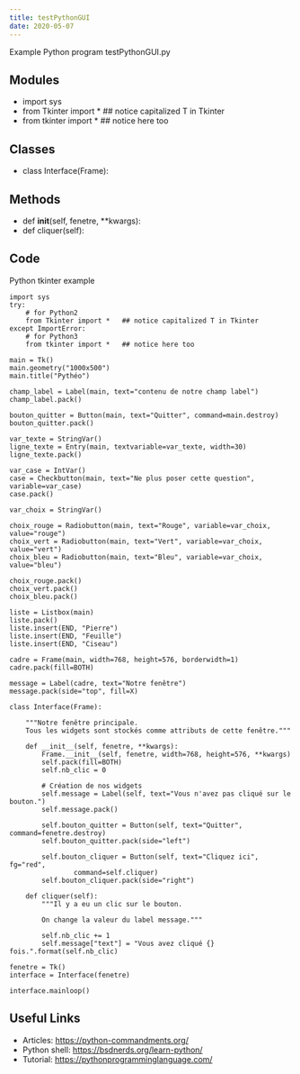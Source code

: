 ```yaml
---
title: testPythonGUI
date: 2020-05-07
---
```

Example Python program testPythonGUI.py

## Modules

* import sys
* from Tkinter import *   ## notice capitalized T in Tkinter 
* from tkinter import *   ## notice here too

## Classes

* class Interface(Frame):

## Methods

* def __init__(self, fenetre, **kwargs):
* def cliquer(self):

## Code

Python tkinter example

    import sys
    try:
        # for Python2
        from Tkinter import *   ## notice capitalized T in Tkinter 
    except ImportError:
        # for Python3
        from tkinter import *   ## notice here too
    
    main = Tk()
    main.geometry("1000x500")
    main.title("Pythéo")
    
    champ_label = Label(main, text="contenu de notre champ label")
    champ_label.pack()
    
    bouton_quitter = Button(main, text="Quitter", command=main.destroy)
    bouton_quitter.pack()
    
    var_texte = StringVar()
    ligne_texte = Entry(main, textvariable=var_texte, width=30)
    ligne_texte.pack()
    
    var_case = IntVar()
    case = Checkbutton(main, text="Ne plus poser cette question", variable=var_case)
    case.pack()
    
    var_choix = StringVar()
    
    choix_rouge = Radiobutton(main, text="Rouge", variable=var_choix, value="rouge")
    choix_vert = Radiobutton(main, text="Vert", variable=var_choix, value="vert")
    choix_bleu = Radiobutton(main, text="Bleu", variable=var_choix, value="bleu")
    
    choix_rouge.pack()
    choix_vert.pack()
    choix_bleu.pack()
    
    liste = Listbox(main)
    liste.pack()
    liste.insert(END, "Pierre")
    liste.insert(END, "Feuille")
    liste.insert(END, "Ciseau")
    
    cadre = Frame(main, width=768, height=576, borderwidth=1)
    cadre.pack(fill=BOTH)
    
    message = Label(cadre, text="Notre fenêtre")
    message.pack(side="top", fill=X)
    
    class Interface(Frame):
        
        """Notre fenêtre principale.
        Tous les widgets sont stockés comme attributs de cette fenêtre."""
        
        def __init__(self, fenetre, **kwargs):
            Frame.__init__(self, fenetre, width=768, height=576, **kwargs)
            self.pack(fill=BOTH)
            self.nb_clic = 0
            
            # Création de nos widgets
            self.message = Label(self, text="Vous n'avez pas cliqué sur le bouton.")
            self.message.pack()
            
            self.bouton_quitter = Button(self, text="Quitter", command=fenetre.destroy)
            self.bouton_quitter.pack(side="left")
            
            self.bouton_cliquer = Button(self, text="Cliquez ici", fg="red",
                    command=self.cliquer)
            self.bouton_cliquer.pack(side="right")
        
        def cliquer(self):
            """Il y a eu un clic sur le bouton.
            
            On change la valeur du label message."""
            
            self.nb_clic += 1
            self.message["text"] = "Vous avez cliqué {} fois.".format(self.nb_clic)
    
    fenetre = Tk()
    interface = Interface(fenetre)
    
    interface.mainloop()
    

## Useful Links

- Articles: https://python-commandments.org/
- Python shell: https://bsdnerds.org/learn-python/
- Tutorial: https://pythonprogramminglanguage.com/
